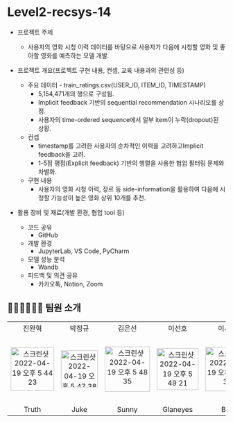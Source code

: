 # Level2-recsys-14

- 프로젝트 주제
    - 사용자의 영화 시청 이력 데이터를 바탕으로 사용자가 다음에 시청할 영화 및 좋아할 영화를 예측하는 모델 개발.

- 프로젝트 개요(프로젝트 구현 내용, 컨셉, 교육 내용과의 관련성 등)
    - 주요 데이터 - train_ratings.csv(USER_ID, ITEM_ID, TIMESTAMP)
        - 5,154,471개의 행으로 구성됨.
        - Implicit feedback 기반의 sequential recommendation 시나리오를 상정.
        - 사용자의 time-ordered sequence에서 일부 item이 누락(dropout)된 상황.
    - 컨셉
        - timestamp를 고려한 사용자의 순차적인 이력을 고려하고Implicit feedback을 고려.
        - 1-5점 평점(Explicit feedback) 기반의 행렬을 사용한 협업 필터링 문제와 차별화.
    - 구현 내용
        - 사용자의 영화 시청 이력, 장르 등 side-information을 활용하여 다음에 시청할 가능성이 높은 영화 상위 10개를 추천.
    
- 활용 장비 및 재료(개발 환경, 협업 tool 등)
    - 코드 공유
        - GitHub
    - 개발 환경
        - JupyterLab, VS Code, PyCharm
    - 모델 성능 분석
        - Wandb
    - 피드백 및 의견 공유
        - 카카오톡, Notion, Zoom

## 👩🏻‍💻👨🏻‍💻 팀원 소개

<table>
   <tr>
      <td align="center">진완혁</td>
      <td align="center">박정규</td>
      <td align="center">김은선</td>
      <td align="center">이선호</td>
      <td align="center">이서희</td>
   </tr>
   <tr height="160px">
       <td align="center">
         <a href="https://github.com/wh4044">
            <!--<img height="120px" weight="120px" src="/pictures/jwh.png"/>-->
            <img width="100" alt="스크린샷 2022-04-19 오후 5 44 23" src="https://user-images.githubusercontent.com/70509258/163962658-548a3022-bcd3-40c7-8ca1-88c7c417e1d9.png">
         </a>
      <td align="center">
         <a href="https://github.com/juk1329">
            <!--<img height="120px" weight="120px" src="https://avatars.githubusercontent.com/u/80198264?s=400&v=4"/>-->
            <img width="85" alt="스크린샷 2022-04-19 오후 5 47 38" src="https://user-images.githubusercontent.com/70509258/163963317-f074768e-8976-42c5-a595-3c5be8310f48.png">
         </a>
      </td>
      </td>
      <td align="center">
         <a href="https://github.com/sun1187">
            <!--<img height="120px" weight="120px" src="https://avatars.githubusercontent.com/u/70509258?v=4"/>-->
        <img width="104" alt="스크린샷 2022-04-19 오후 5 48 35" src="https://user-images.githubusercontent.com/70509258/163963764-b66c30fc-de18-46ff-a432-3cec6cd5f9a8.png">
 </a>
      </td>
      <td align="center">
         <a href="https://github.com/Glanceyes">
          <!--<img height="120px" weight="120px" src="https://cdn.jsdelivr.net/gh/Glanceyes/Image-Repository/2022/03/24/20220324_1648093619.jpeg"/>-->
            <img width="96" alt="스크린샷 2022-04-19 오후 5 49 21" src="https://user-images.githubusercontent.com/70509258/163964338-4fc7e32a-d00e-46f5-a514-7d07ff14bcbc.png">
 </a>
      </td>
      <td align="center">
         <a href="https://github.com/seo-h2">
            <!--<img height="120px" weight="120px" src="/pictures/seoh2.png"/>-->
            <img width="102" alt="스크린샷 2022-04-19 오후 5 49 30" src="https://user-images.githubusercontent.com/70509258/163964515-eb89af1f-d9af-4c67-8ea9-b283383d3199.png">
         </a>
      </td>
      
   </tr>
   <tr>
      <td align="center">Truth</td>
      <td align="center">Juke</td>
      <td align="center">Sunny</td>
      <td align="center">Glaneyes</td>
      <td align="center">Brill</td>
   </tr>
</table>


